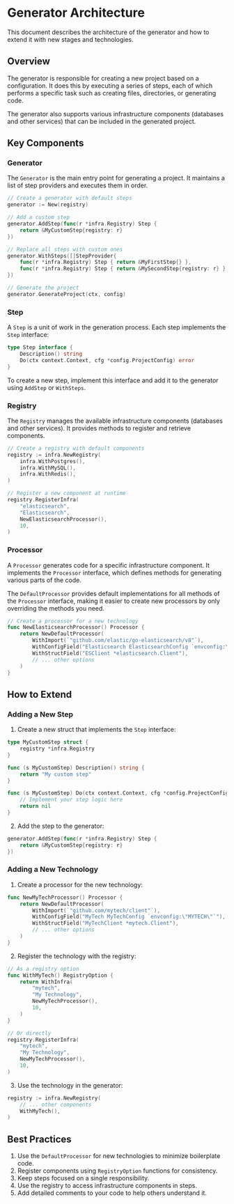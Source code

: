 # Generator Architecture

This document describes the architecture of the generator and how to extend it with new stages and technologies.

## Overview

The generator is responsible for creating a new project based on a configuration. It does this by executing a series of steps, each of which performs a specific task such as creating files, directories, or generating code.

The generator also supports various infrastructure components (databases and other services) that can be included in the generated project.

## Key Components

### Generator

The `Generator` is the main entry point for generating a project. It maintains a list of step providers and executes them in order.

```go
// Create a generator with default steps
generator := New(registry)

// Add a custom step
generator.AddStep(func(r *infra.Registry) Step {
    return &MyCustomStep{registry: r}
})

// Replace all steps with custom ones
generator.WithSteps([]StepProvider{
    func(r *infra.Registry) Step { return &MyFirstStep{} },
    func(r *infra.Registry) Step { return &MySecondStep{registry: r} },
})

// Generate the project
generator.GenerateProject(ctx, config)
```

### Step

A `Step` is a unit of work in the generation process. Each step implements the `Step` interface:

```go
type Step interface {
    Description() string
    Do(ctx context.Context, cfg *config.ProjectConfig) error
}
```

To create a new step, implement this interface and add it to the generator using `AddStep` or `WithSteps`.

### Registry

The `Registry` manages the available infrastructure components (databases and other services). It provides methods to register and retrieve components.

```go
// Create a registry with default components
registry := infra.NewRegistry(
    infra.WithPostgres(),
    infra.WithMySQL(),
    infra.WithRedis(),
)

// Register a new component at runtime
registry.RegisterInfra(
    "elasticsearch",
    "Elasticsearch",
    NewElasticsearchProcessor(),
    10,
)
```

### Processor

A `Processor` generates code for a specific infrastructure component. It implements the `Processor` interface, which defines methods for generating various parts of the code.

The `DefaultProcessor` provides default implementations for all methods of the `Processor` interface, making it easier to create new processors by only overriding the methods you need.

```go
// Create a processor for a new technology
func NewElasticsearchProcessor() Processor {
    return NewDefaultProcessor(
        WithImport(`"github.com/elastic/go-elasticsearch/v8"`),
        WithConfigField("Elasticsearch ElasticsearchConfig `envconfig:\"ELASTICSEARCH\"`"),
        WithStructField("ESClient *elasticsearch.Client"),
        // ... other options
    )
}
```

## How to Extend

### Adding a New Step

1. Create a new struct that implements the `Step` interface:

```go
type MyCustomStep struct {
    registry *infra.Registry
}

func (s MyCustomStep) Description() string {
    return "My custom step"
}

func (s MyCustomStep) Do(ctx context.Context, cfg *config.ProjectConfig) error {
    // Implement your step logic here
    return nil
}
```

2. Add the step to the generator:

```go
generator.AddStep(func(r *infra.Registry) Step {
    return &MyCustomStep{registry: r}
})
```

### Adding a New Technology

1. Create a processor for the new technology:

```go
func NewMyTechProcessor() Processor {
    return NewDefaultProcessor(
        WithImport(`"github.com/mytech/client"`),
        WithConfigField("MyTech MyTechConfig `envconfig:\"MYTECH\"`"),
        WithStructField("MyTechClient *mytech.Client"),
        // ... other options
    )
}
```

2. Register the technology with the registry:

```go
// As a registry option
func WithMyTech() RegistryOption {
    return WithInfra(
        "mytech",
        "My Technology",
        NewMyTechProcessor(),
        10,
    )
}

// Or directly
registry.RegisterInfra(
    "mytech",
    "My Technology",
    NewMyTechProcessor(),
    10,
)
```

3. Use the technology in the generator:

```go
registry := infra.NewRegistry(
    // ... other components
    WithMyTech(),
)
```

## Best Practices

1. Use the `DefaultProcessor` for new technologies to minimize boilerplate code.
2. Register components using `RegistryOption` functions for consistency.
3. Keep steps focused on a single responsibility.
4. Use the registry to access infrastructure components in steps.
5. Add detailed comments to your code to help others understand it.